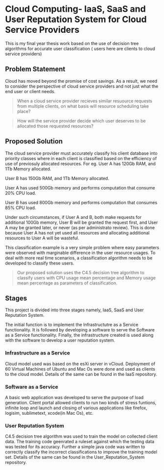 # Cloud Computing- IaaS, SaaS and User Reputation System for Cloud Service Providers
This is my final year thesis work based on the use of decision tree algorithms for accurate user classification ( users here are clients to cloud service providers)

## Problem Statement
Cloud has moved beyond the promise of cost savings. As a result, we need to consider the perspective of cloud service providers and not just what the end user or client needs. 
>When a cloud service provider recieves similar resuource requests from multiple clients, on what basis will resource scheduling take place? 

>How will the service provider decide which user deserves to be allocated those requested resources?

## Proposed Solution
The cloud service provider must accurately classify his client database into priority classes where in each client is classified based on the efficiency of use of previosuly allocated resources.
For eg.
User A has 120Gb RAM, and 1Tb Memory allocated.

User B has 150Gb RAM, and 1Tb Memory allocated.


User A has used 500Gb memory and performs computation that consume 20% CPU load.

User B has used 800Gb memory and performs computation that consumes 85% CPU load.

Under such circumstances, if User A and B, both make requests for additional 100Gb memory, User B will be granted the request first, and User A may be granted later, or never (as per administrato review). This is done because User A has not yet used all resources and allocating additional resources to User A will be wasteful.

This classification example is a very simple problem where easy parameters were observed with marginable difference in the user resource usages. To deal with more real time scenarios, a classification algorithm needs to be developed to classify these users.

>Our proposed solution uses the C4.5 decision tree algorithm to classify users with CPU usage mean percentage and Memory usage mean percentage as parameters of classification.

## Stages

This project is divided into three stages namely, IaaS, SaaS and User Reputation System.

The initial function is to implement the Infrastructutre as a Service functionality. It is followed by developing a software to serve the Software as a Service functionality. Finally, the infrastructure created is used along with the software to develop a user reputation system.

### Infrastructure as a Service
Cloud model used was based on the esXi server in vCloud. Deployment of 60 Virtual Machines of Ubuntu and Mac Os were done and used as clients to the cloud model. Details of the same can be found in the IaaS repository.

### Software as a Service
A basic web application was developed to serve the purpose of load generation. Client portal allowed clients to run two kinds of stress funtions, infinite loop and launch and closing of various applications like firefox, logisim, sublimetext, xcode(in Mac Os), etc.

### User Reputation System
C4.5 decision tree algorithm was used to train the model on collected client data. The training code geenrated a ruleset against which the testing data was tested for its accuracy. Further a simple java code was written to correctly classify the incorrect classifications to improve the training model set. Details of the same can be found in the User_Reputation_System repository.

